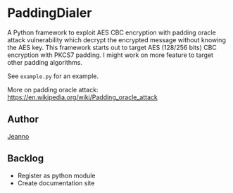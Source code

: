 # PaddingDialer
A Python framework to exploit AES CBC encryption with padding oracle attack vulnerability which decrypt the encrypted message without knowing the AES key.
This framework starts out to target AES (128/256 bits) CBC encryption with PKCS7 padding. I might work on more feature to target other padding algorithms.

See `example.py` for an example.

More on padding oracle attack:
https://en.wikipedia.org/wiki/Padding_oracle_attack

## Author
[Jeanno](https://jeanno.github.io/)

## Backlog
- Register as python module
- Create documentation site

